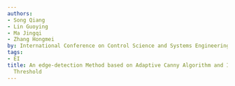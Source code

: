 ```yaml
---
authors:
- Song Qiang
- Lin Guoying
- Ma Jingqi
- Zhang Hongmei
by: International Conference on Control Science and Systems Engineering
tags:
- EI
title: An edge-detection Method based on Adaptive Canny Algorithm and Iterative Segmentation
  Threshold
---
```

